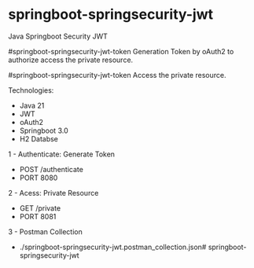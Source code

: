 # springboot-springsecurity-jwt

Java Springboot Security JWT

#springboot-springsecurity-jwt-token
Generation Token by oAuth2 to authorize access the private resource.

#springboot-springsecurity-jwt-token
Access the private resource.

Technologies:
 - Java 21
 - JWT
 - oAuth2
 - Springboot 3.0
 - H2 Databse

1 - Authenticate: Generate Token
 - POST /authenticate
 - PORT 8080

2 - Acess: Private Resource
 - GET /private
 - PORT 8081
 
3 - Postman Collection
 - ./springboot-springsecurity-jwt.postman_collection.json# springboot-springsecurity-jwt
